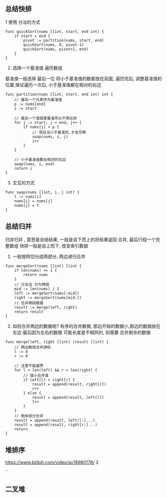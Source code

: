 ## 总结快排 ##

1 使用 分治的方式 
```
func quickSort(nums []int, start, end int) {
    if start < end {
        pivot := partition(nums, start, end)
        quickSort(nums, 0, pivot-1)
        quickSort(nums, pivot+1, end)
    }
}
```

2. 选择一个基准值 遍历数组 

基准值一般选择 最后一位
将小于基准值的数都放在前面, 遍历完后, 调整基准值的位置,保证遍历一次后, 小于基准值都在相对的右边
```
func partition(nums []int, start, end int) int {
    // 最后一个元素作为基准值
    p := nums[end]
    i := start

    // 最后一个值就是基准所以不用比较
    for j := start; j < end; j++ {
        if nums[j] < p {
            // 保证当小于基准的,才会交换
            swap(nums, i, j)
            i++
        }
    }

    // 小于基准值都在相对的右边
    swap(nums, i, end)
    return i
}
```

3. 交互的方式
```
func swap(nums []int, i, j int) {
    t := nums[i]
    nums[i] = nums[j]
    nums[j] = t
}
```


## 总结归并 ##
归并归并 , 意思是总结结果, 一般是自下而上的将结果返回 合并, 最后行程一个完整数组
快排一般是自上而下, 改变索引数据

1. 一般按照切分成两部分, 两边递归合并
```
func mergeSort(nums []int) []int {
    if len(nums) <= 1 {
        return nums
    }
    // 分治法 分为两段
    mid := len(nums) / 2
    left := mergeSort(nums[:mid])
    right := mergeSort(nums[mid:])
    // 合并两段数据
    result := merge(left, right)
    return result
}
```

2. 如何合并两边的数据呢? 
有序的合并数据, 那边开始的数据小,那边的数据放在左边
最后因为左右的数据 可能长度是不相同的, 则需要 合并剩余的数据
```
func merge(left, right []int) (result []int) {
    // 两边数组合并游标
    l := 0
    r := 0
    
    // 注意不能越界
    for l < len(left) && r < len(right) {
        // 谁小合并谁
        if left[l] > right[r] {
            result = append(result, right[r])
            r++
        } else {
            result = append(result, left[l])
            l++
        }
    }
    // 剩余部分合并
    result = append(result, left[l:]...)
    result = append(result, right[r:]...)
    return
}
```

## 堆排序 ##
https://www.bilibili.com/video/av18980178/
2

``



## 二叉堆 ##